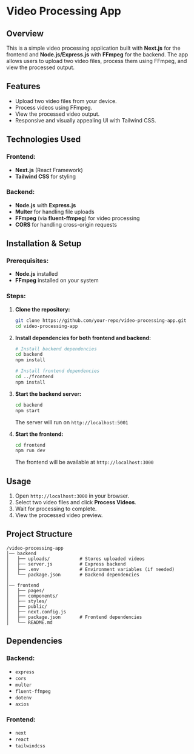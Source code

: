 # Video Processing App

## Overview
This is a simple video processing application built with **Next.js** for the frontend and **Node.js/Express.js** with **FFmpeg** for the backend. The app allows users to upload two video files, process them using FFmpeg, and view the processed output.

## Features
- Upload two video files from your device.
- Process videos using FFmpeg.
- View the processed video output.
- Responsive and visually appealing UI with Tailwind CSS.

## Technologies Used
### Frontend:
- **Next.js** (React Framework)
- **Tailwind CSS** for styling

### Backend:
- **Node.js** with **Express.js**
- **Multer** for handling file uploads
- **FFmpeg** (via **fluent-ffmpeg**) for video processing
- **CORS** for handling cross-origin requests

## Installation & Setup
### Prerequisites:
- **Node.js** installed
- **FFmpeg** installed on your system

### Steps:
1. **Clone the repository:**
   ```bash
   git clone https://github.com/your-repo/video-processing-app.git
   cd video-processing-app
   ```

2. **Install dependencies for both frontend and backend:**
   ```bash
   # Install backend dependencies
   cd backend
   npm install

   # Install frontend dependencies
   cd ../frontend
   npm install
   ```

3. **Start the backend server:**
   ```bash
   cd backend
   npm start
   ```
   The server will run on `http://localhost:5001`

4. **Start the frontend:**
   ```bash
   cd frontend
   npm run dev
   ```
   The frontend will be available at `http://localhost:3000`

## Usage
1. Open `http://localhost:3000` in your browser.
2. Select two video files and click **Process Videos**.
3. Wait for processing to complete.
4. View the processed video preview.

## Project Structure
```
/video-processing-app
│── backend
│   ├── uploads/           # Stores uploaded videos
│   ├── server.js          # Express backend
│   ├── .env               # Environment variables (if needed)
│   └── package.json       # Backend dependencies
│
│── frontend
│   ├── pages/
│   ├── components/
│   ├── styles/
│   ├── public/
│   ├── next.config.js
│   ├── package.json       # Frontend dependencies
│   └── README.md
```

## Dependencies
### Backend:
- `express`
- `cors`
- `multer`
- `fluent-ffmpeg`
- `dotenv`
- `axios`

### Frontend:
- `next`
- `react`
- `tailwindcss`


